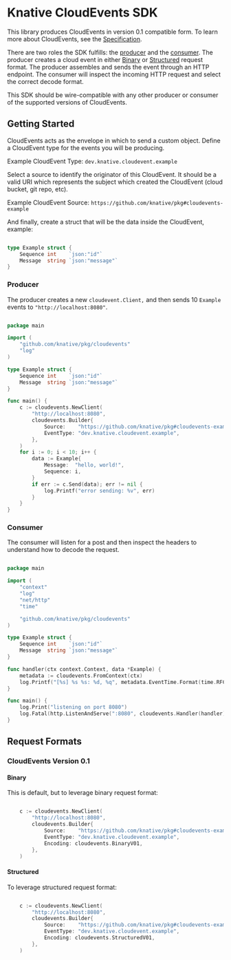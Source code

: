 # Knative CloudEvents SDK

This library produces CloudEvents in version 0.1 compatible form. To learn more
about CloudEvents, see the [Specification](https://github.com/cloudevents/spec).

There are two roles the SDK fulfills: the [producer](#producer) and the
[consumer](#consumer). The producer creates a cloud event in either
[Binary](#binary) or [Structured](#structured) request format. The producer
assembles and sends the event through an HTTP endpoint. The consumer will
inspect the incoming HTTP request and select the correct decode format.

This SDK should be wire-compatible with any other producer or consumer of the
supported versions of CloudEvents.

## Getting Started

CloudEvents acts as the envelope in which to send a custom object. Define a
CloudEvent type for the events you will be producing.

Example CloudEvent Type: `dev.knative.cloudevent.example`

Select a source to identify the originator of this CloudEvent. It should be a
valid URI which represents the subject which created the CloudEvent (cloud 
bucket, git repo, etc).

Example CloudEvent Source: `https://github.com/knative/pkg#cloudevents-example`

And finally, create a struct that will be the data inside the CloudEvent,
example:

```go

type Example struct {
    Sequence int    `json:"id"`
    Message  string `json:"message"`
}

```

### Producer

The producer creates a new `cloudevent.Client,` and then sends 10 `Example`
events to `"http://localhost:8080"`. 

```go

package main

import (
    "github.com/knative/pkg/cloudevents"
    "log"
)

type Example struct {
    Sequence int    `json:"id"`
    Message  string `json:"message"`
}

func main() {
    c := cloudevents.NewClient(
        "http://localhost:8080",
        cloudevents.Builder{
            Source:    "https://github.com/knative/pkg#cloudevents-example",
            EventType: "dev.knative.cloudevent.example",
        },
    )
    for i := 0; i < 10; i++ {
        data := Example{
            Message:  "hello, world!",
            Sequence: i,
        }
        if err := c.Send(data); err != nil {
            log.Printf("error sending: %v", err)
        }
    }
}

```

### Consumer

The consumer will listen for a post and then inspect the headers to understand
how to decode the request.

```go

package main

import (
    "context"
    "log"
    "net/http"
    "time"

    "github.com/knative/pkg/cloudevents"
)

type Example struct {
    Sequence int    `json:"id"`
    Message  string `json:"message"`
}

func handler(ctx context.Context, data *Example) {
    metadata := cloudevents.FromContext(ctx)
    log.Printf("[%s] %s %s: %d, %q", metadata.EventTime.Format(time.RFC3339), metadata.ContentType, metadata.Source, data.Sequence, data.Message)
}

func main() {
    log.Print("listening on port 8080")
    log.Fatal(http.ListenAndServe(":8080", cloudevents.Handler(handler)))
}

```

## Request Formats

### CloudEvents Version 0.1

#### Binary

This is default, but to leverage binary request format:

```go

    c := cloudevents.NewClient(
        "http://localhost:8080",
        cloudevents.Builder{
            Source:    "https://github.com/knative/pkg#cloudevents-example",
            EventType: "dev.knative.cloudevent.example",
            Encoding: cloudevents.BinaryV01,
        },
    )

```

#### Structured

To leverage structured request format:

```go

    c := cloudevents.NewClient(
        "http://localhost:8080",
        cloudevents.Builder{
            Source:    "https://github.com/knative/pkg#cloudevents-example",
            EventType: "dev.knative.cloudevent.example",
            Encoding: cloudevents.StructuredV01,
        },
    )

```

